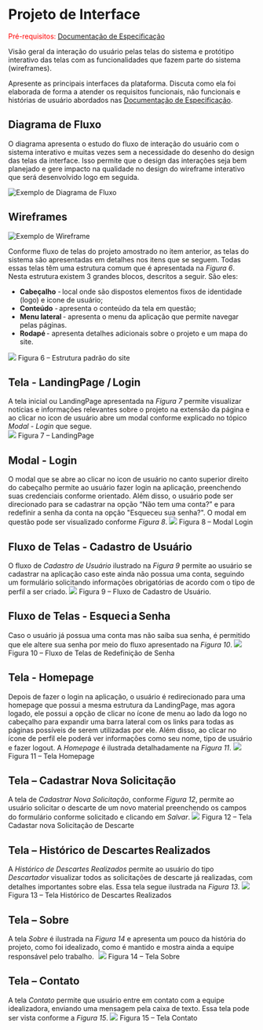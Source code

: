 
# Projeto de Interface

<span style="color:red">Pré-requisitos: <a href="2-Especificação do Projeto.md"> Documentação de Especificação</a></span>

Visão geral da interação do usuário pelas telas do sistema e protótipo interativo das telas com as funcionalidades que fazem parte do sistema (wireframes).

 Apresente as principais interfaces da plataforma. Discuta como ela foi elaborada de forma a atender os requisitos funcionais, não funcionais e histórias de usuário abordados nas <a href="2-Especificação do Projeto.md"> Documentação de Especificação</a>.

## Diagrama de Fluxo

O diagrama apresenta o estudo do fluxo de interação do usuário com o sistema interativo e  muitas vezes sem a necessidade do desenho do design das telas da interface. Isso permite que o design das interações seja bem planejado e gere impacto na qualidade no design do wireframe interativo que será desenvolvido logo em seguida.


![Exemplo de Diagrama de Fluxo](https://github.com/ICEI-PUC-Minas-PMV-ADS/pmv-ads-2022-1-e2-proj-int-t6-atencao_psicossocial/blob/main/docs/img/Diagrama%20de%20fluxo%20eixo%202%20ADS-puc%20mg.png)


## Wireframes

![Exemplo de Wireframe](img/wireframe-example.png)

Conforme fluxo de telas do projeto amostrado no item anterior, as telas do sistema são apresentadas em detalhes nos itens que se seguem. Todas essas telas têm uma estrutura comum que é apresentada na *Figura 6*. Nesta estrutura existem 3 grandes blocos, descritos a seguir. São eles:
- **Cabeçalho** - local onde são dispostos elementos fixos de identidade (logo) e icone de usuário;   
- **Conteúdo** - apresenta o conteúdo da tela em questão;   
- **Menu lateral** - apresenta o menu da aplicação que permite navegar pelas páginas.
- **Rodapé** - apresenta detalhes adicionais sobre o projeto e um mapa do site.

![](https://github.com/ICEI-PUC-Minas-PMV-ADS/pmv-ads-2021-2-e2-proj-int-t2-descarte-sustentavel/blob/main/docs/img/Padrao.png)
Figura 6 – Estrutura padrão do site 

## Tela - LandingPage / Login 
A tela inicial ou LandingPage apresentada na *Figura 7* permite visualizar notícias e informações relevantes sobre o projeto na extensão da página e ao clicar no icon de usuário abre um modal conforme explicado no tópico *Modal - Login* que segue.   
![](https://github.com/ICEI-PUC-Minas-PMV-ADS/pmv-ads-2021-2-e2-proj-int-t2-descarte-sustentavel/blob/main/docs/img/LandingPage.png)
Figura 7 – LandingPage

## Modal - Login 
O modal que se abre ao clicar no icon de usuário no canto superior direito do cabeçalho permite ao usuário fazer login na aplicação, preenchendo suas credenciais conforme orientado. Além disso, o usuário pode ser direcionado para se cadastrar na opção “Não tem uma conta?” e para redefinir a senha da conta na opção "Esqueceu sua senha?". O modal em questão pode ser visualizado conforme *Figura 8*.
![](https://github.com/ICEI-PUC-Minas-PMV-ADS/pmv-ads-2021-2-e2-proj-int-t2-descarte-sustentavel/blob/main/docs/img/Login.png)
Figura 8 – Modal Login

## Fluxo de Telas - Cadastro de Usuário 
O fluxo de *Cadastro de Usuário* ilustrado na *Figura 9* permite ao usuário se cadastrar na aplicação caso este ainda não possua uma conta, seguindo um formulário solicitando informações obrigatórias de acordo com o tipo de perfil a ser criado.
![](https://github.com/ICEI-PUC-Minas-PMV-ADS/pmv-ads-2021-2-e2-proj-int-t2-descarte-sustentavel/blob/main/docs/img/Cadastro.png)
Figura 9 – Fluxo de Cadastro de Usuário. 

## Fluxo de Telas - Esqueci a Senha  
Caso o usuário já possua uma conta mas não saiba sua senha, é permitido que ele altere sua senha por meio do fluxo apresentado na *Figura 10*. 
![](https://github.com/ICEI-PUC-Minas-PMV-ADS/pmv-ads-2021-2-e2-proj-int-t2-descarte-sustentavel/blob/main/docs/img/Esqueci%20a%20Senha.png)
Figura 10 – Fluxo de Telas de Redefinição de Senha 

## Tela - Homepage 
Depois de fazer o login na aplicação, o usuário é redirecionado para uma homepage que possui a mesma estrutura da LandingPage, mas agora logado, ele possui a opção de clicar no ícone de menu ao lado da logo no cabeçalho para expandir uma barra lateral com os links para todas as páginas possíveis de serem utilizadas por ele. Além disso, ao clicar no ícone de perfil ele poderá ver informações como seu nome, tipo de usuário e fazer logout. A *Homepage* é ilustrada detalhadamente na *Figura 11*.
![](https://github.com/ICEI-PUC-Minas-PMV-ADS/pmv-ads-2021-2-e2-proj-int-t2-descarte-sustentavel/blob/main/docs/img/Homepage.png)
Figura 11 – Tela Homepage

## Tela – Cadastrar Nova Solicitação
A tela de *Cadastrar Nova Solicitação*, conforme *Figura 12*, permite ao usuário solicitar o descarte de um novo material preenchendo os campos do formulário conforme solicitado e clicando em *Salvar*.
![](https://github.com/ICEI-PUC-Minas-PMV-ADS/pmv-ads-2021-2-e2-proj-int-t2-descarte-sustentavel/blob/main/docs/img/SolicitacaoDescarte.png)
Figura 12 – Tela Cadastar nova Solicitação de Descarte

## Tela – Histórico de Descartes Realizados  
A *Histórico de Descartes Realizados* permite ao usuário do tipo *Descartador* visualizar todos as solicitações de descarte já realizadas, com detalhes importantes sobre elas. Essa tela segue ilustrada na *Figura 13*.
![](https://github.com/ICEI-PUC-Minas-PMV-ADS/pmv-ads-2021-2-e2-proj-int-t2-descarte-sustentavel/blob/main/docs/img/Historico.png)
Figura 13 – Tela Histórico de Descartes Realizados

## Tela – Sobre   
A tela *Sobre* é ilustrada na *Figura 14* e apresenta um pouco da história do projeto, como foi idealizado, como é mantido e mostra ainda a equipe responsável pelo trabalho.   
![](https://github.com/ICEI-PUC-Minas-PMV-ADS/pmv-ads-2021-2-e2-proj-int-t2-descarte-sustentavel/blob/main/docs/img/Sobre.png)
Figura 14 – Tela Sobre 

## Tela – Contato  
A tela *Contato* permite que usuário entre em contato com a equipe idealizadora, enviando uma mensagem pela caixa de texto. Essa tela pode ser vista conforme a *Figura 15*.
![](https://github.com/ICEI-PUC-Minas-PMV-ADS/pmv-ads-2021-2-e2-proj-int-t2-descarte-sustentavel/blob/main/docs/img/Contato.png)
Figura 15 – Tela Contato 
 

